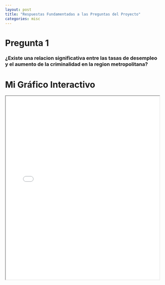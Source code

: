 ```yaml
---
layout: post
title: "Respuestas Fundamentadas a las Preguntas del Proyecto"
categories: misc
---
```


# **Pregunta 1**
### ¿Existe una relacion significativa entre las tasas de desempleo y el aumento de la criminalidad en la region metropolitana?

# Mi Gráfico Interactivo

<iframe src="{{ '/figuras/Pregunta1.html' | relative_url }}" width="100%" height="600"></iframe>

